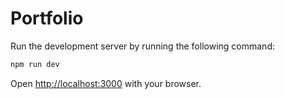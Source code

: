 # Portfolio

Run the development server by running the following command:

```bash
npm run dev
```

Open [http://localhost:3000](http://localhost:3000) with your browser.
